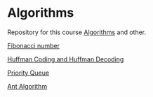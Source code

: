 # Algorithms
Repository for this course [Algorithms](https://stepik.org/course/217/syllabus) and other.

[Fibonacci number](https://en.wikipedia.org/wiki/Fibonacci_number)

[Huffman Coding and Huffman Decoding](https://en.wikipedia.org/wiki/Huffman_coding)

[Priority Queue](https://en.wikipedia.org/wiki/Priority_queue)

[Ant Algorithm](https://en.wikipedia.org/wiki/Ant_colony_optimization_algorithms)
